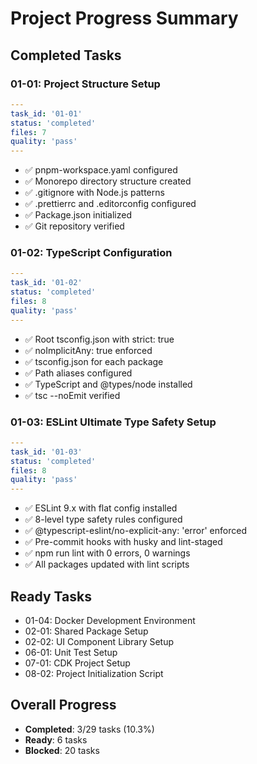 # Project Progress Summary

## Completed Tasks

### 01-01: Project Structure Setup
```yaml
---
task_id: '01-01'
status: 'completed'
files: 7
quality: 'pass'
---
```

- ✅ pnpm-workspace.yaml configured
- ✅ Monorepo directory structure created
- ✅ .gitignore with Node.js patterns
- ✅ .prettierrc and .editorconfig configured
- ✅ Package.json initialized
- ✅ Git repository verified

### 01-02: TypeScript Configuration
```yaml
---
task_id: '01-02'
status: 'completed'
files: 8
quality: 'pass'
---
```

- ✅ Root tsconfig.json with strict: true
- ✅ noImplicitAny: true enforced
- ✅ tsconfig.json for each package
- ✅ Path aliases configured
- ✅ TypeScript and @types/node installed
- ✅ tsc --noEmit verified

### 01-03: ESLint Ultimate Type Safety Setup
```yaml
---
task_id: '01-03'
status: 'completed'
files: 8
quality: 'pass'
---
```

- ✅ ESLint 9.x with flat config installed
- ✅ 8-level type safety rules configured
- ✅ @typescript-eslint/no-explicit-any: 'error' enforced
- ✅ Pre-commit hooks with husky and lint-staged
- ✅ npm run lint with 0 errors, 0 warnings
- ✅ All packages updated with lint scripts

## Ready Tasks

- 01-04: Docker Development Environment  
- 02-01: Shared Package Setup
- 02-02: UI Component Library Setup
- 06-01: Unit Test Setup
- 07-01: CDK Project Setup
- 08-02: Project Initialization Script

## Overall Progress

- **Completed**: 3/29 tasks (10.3%)
- **Ready**: 6 tasks
- **Blocked**: 20 tasks